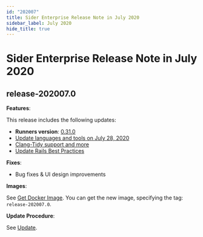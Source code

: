 ```yaml
---
id: "202007"
title: Sider Enterprise Release Note in July 2020
sidebar_label: July 2020
hide_title: true
---
```


# Sider Enterprise Release Note in July 2020

## release-202007.0

**Features**:

This release includes the following updates:

- **Runners version**: [0.31.0](https://github.com/sider/runners/releases/tag/0.31.0)
- [Update languages and tools on July 28, 2020](../../news/2020.md#update-languages-and-tools-on-july-28-2020)
- [Clang-Tidy support and more](../../news/2020.md#clang-tidy-support-and-more)
- [Update Rails Best Practices](../../news/2020.md#update-rails-best-practices)

**Fixes**:

- Bug fixes & UI design improvements

**Images**:

See [Get Docker Image](../installation.md#get-docker-image). You can get the new image, specifying the tag: `release-202007.0`.

**Update Procedure**:

See [Update](../updating.md).
